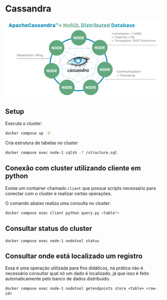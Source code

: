 # Cassandra

![Diagrama do banco Cassandra](./diagram.jpg)

## Setup

Executa o cluster:

```sh
docker compose up -d
```

Cria estrutura de tabelas no cluster

```sh
docker compose exec node-1 cqlsh -f /structure.sql
```

## Conexão com cluster utilizando cliente em python

Existe um container chamado `client` que possue scripts necessário para conectar com o cluster e realizar certas operações. 

O comando abaixo realiza uma consulta no cluster:

```sh
docker compose exec client python query.py <table?>
```

## Consultar status do cluster

```
docker compose exec node-1 nodetool status
```

## Consultar onde está localizado um registro

Essa é uma operação utilizada para fins didáticos, na prática não é necessário consultar qual nó um dado é localizado, já que isso é feito automaticamente pelo banco de dados distribuido.

```
docker compose exec node-1 nodetool getendpoints store <table> <row-id>
```

